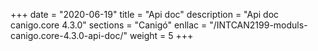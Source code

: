 +++
date        = "2020-06-19"
title       = "Api doc"
description = "Api doc canigo.core 4.3.0"
sections    = "Canigó"
enllac		= "/INTCAN2199-moduls-canigo.core-4.3.0-api-doc/"
weight		= 5
+++
